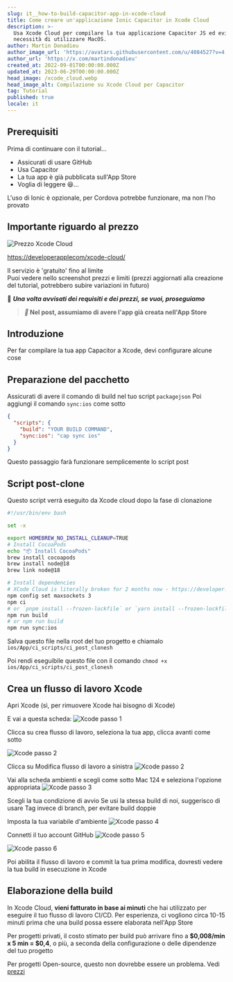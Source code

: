```yaml
---
slug: it__how-to-build-capacitor-app-in-xcode-cloud
title: Come creare un'applicazione Ionic Capacitor in Xcode Cloud
description: >-
  Usa Xcode Cloud per compilare la tua applicazione Capacitor JS ed evita la
  necessità di utilizzare MacOS.
author: Martin Donadieu
author_image_url: 'https://avatars.githubusercontent.com/u/4084527?v=4'
author_url: 'https://x.com/martindonadieu'
created_at: 2022-09-01T00:00:00.000Z
updated_at: 2023-06-29T00:00:00.000Z
head_image: /xcode_cloud.webp
head_image_alt: Compilazione su Xcode Cloud per Capacitor
tag: Tutorial
published: true
locale: it
---
```


## Prerequisiti

Prima di continuare con il tutorial...

- Assicurati di usare GitHub
- Usa Capacitor
- La tua app è già pubblicata sull'App Store
- Voglia di leggere 😆...

L'uso di Ionic è opzionale, per Cordova potrebbe funzionare, ma non l'ho provato

## Importante riguardo al prezzo

![Prezzo Xcode Cloud](/xcode_cloud_pricewebp)

[https://developerapplecom/xcode-cloud/](https://developerapplecom/xcode-cloud/)

Il servizio è 'gratuito' fino al limite  
Puoi vedere nello screenshot prezzi e limiti (prezzi aggiornati alla creazione del tutorial, potrebbero subire variazioni in futuro)

🔴 **_Una volta avvisati dei requisiti e dei prezzi, se vuoi, proseguiamo_**

> **_📣_ Nel post, assumiamo di avere l'app già creata nell'App Store**

## Introduzione

Per far compilare la tua app Capacitor a Xcode, devi configurare alcune cose

## Preparazione del pacchetto

Assicurati di avere il comando di build nel tuo script `packagejson`
Poi aggiungi il comando `sync:ios` come sotto

```json
{
  "scripts": {
    "build": "YOUR BUILD COMMAND",
    "sync:ios": "cap sync ios"
  }
}
```
Questo passaggio farà funzionare semplicemente lo script post

## Script post-clone
Questo script verrà eseguito da Xcode cloud dopo la fase di clonazione

```bash
#!/usr/bin/env bash

set -x

export HOMEBREW_NO_INSTALL_CLEANUP=TRUE
# Install CocoaPods
echo "📦 Install CocoaPods"
brew install cocoapods
brew install node@18
brew link node@18

# Install dependencies
# XCode Cloud is literally broken for 2 months now - https://developer.apple.com/forums/thread/738136?answerId=774510022#774510022
npm config set maxsockets 3
npm ci
# or `pnpm install --frozen-lockfile` or `yarn install --frozen-lockfile` or bun install
npm run build 
# or npm run build
npm run sync:ios
```

Salva questo file nella root del tuo progetto e chiamalo `ios/App/ci_scripts/ci_post_clonesh`

Poi rendi eseguibile questo file con il comando `chmod +x ios/App/ci_scripts/ci_post_clonesh`

## Crea un flusso di lavoro Xcode

Apri Xcode (sì, per rimuovere Xcode hai bisogno di Xcode)

E vai a questa scheda:
![Xcode passo 1](/xcode_step_1webp)

Clicca su crea flusso di lavoro, seleziona la tua app, clicca avanti come sotto

![Xcode passo 2](/xcode_step_2webp)

Clicca su Modifica flusso di lavoro a sinistra
![Xcode passo 2](/xcode_step_3webp)

Vai alla scheda ambienti e scegli come sotto Mac 124 e seleziona l'opzione appropriata
![Xcode passo 3](/xcode_step_3webp)

Scegli la tua condizione di avvio
Se usi la stessa build di noi, suggerisco di usare Tag invece di branch, per evitare build doppie

Imposta la tua variabile d'ambiente
![Xcode passo 4](/xcode_step_4webp)

Connetti il tuo account GitHub
![Xcode passo 5](/xcode_step_5webp)

![Xcode passo 6](/xcode_step_6webp)

Poi abilita il flusso di lavoro e commit la tua prima modifica, dovresti vedere la tua build in esecuzione in Xcode

## **Elaborazione della build**

In Xcode Cloud, **vieni fatturato in base ai minuti** che hai utilizzato per eseguire il tuo flusso di lavoro CI/CD. Per esperienza, ci vogliono circa 10-15 minuti prima che una build possa essere elaborata nell'App Store

Per progetti privati, il costo stimato per build può arrivare fino a **$0,008/min x 5 min = $0,4**, o più, a seconda della configurazione o delle dipendenze del tuo progetto

Per progetti Open-source, questo non dovrebbe essere un problema. Vedi [prezzi](https://githubcom/pricing/)